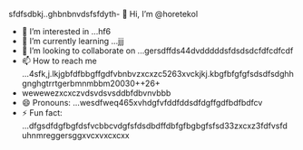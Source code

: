 sfdfsdbkj..ghbnbnvdsfsfdyth- 👋 Hi, I’m @horetekol
- 👀 I’m interested in ...hf6
- 🌱 I’m currently learning ...jjj
- 💞️ I’m looking to collaborate on ...gersdffds44dvdddddsfdsdsdcfdfcdfcdf
- 📫 How to reach me ...4sfk,j.lkjgbfdfbbgffgdfvbnbvzxcxzc5263xvckjkj.kbgfbfgfgfsdsdfsdghhgnghgtrrtgerbmnmbbm20030++26+
- wewewezxcxczvdsvdsvsddbfdbvnvbbb
- 😄 Pronouns: ...wesdfweq465xvhdgfvfddfddsdfdgffgdfbdfbdfcv
- ⚡ Fun fact: ...dfgsdfdgfbgfdsfvcbbcvdgfsfdsdbdffdbfgfbgbgfsfsd33zxcxz3fdfvsfd
uhnmreggersggxvcxvxcxcxx
<!---tgrrt26223gbffgasawdwdwd
horetekol/horetekol is a ✨ special ✨ repositorsdfy becssdasduse its `README.md` (thirtgs file) appears on your GitHub profile.
You can click the Preview link to take a look at your chan543ges.63fhghfgcbnegreqwewq
wergfn
